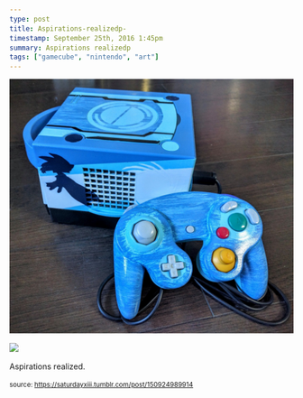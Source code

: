 ```yaml
---
type: post
title: Aspirations-realizedp-
timestamp: September 25th, 2016 1:45pm
summary: Aspirations realizedp 
tags: ["gamecube", "nintendo", "art"]
---
```

<p>
                               <img src="../media/150924989914_1.jpg"/>
                           </p>
                                                                                                                           <p>
                               <img src="../media/150924989914_2.jpg"/>
                           </p>
                                                                                                                      <div class="caption"><p>Aspirations realized.</p> </div>
                                    
                
                
                
                
                                
<small>source: https://saturdayxiii.tumblr.com/post/150924989914</small>